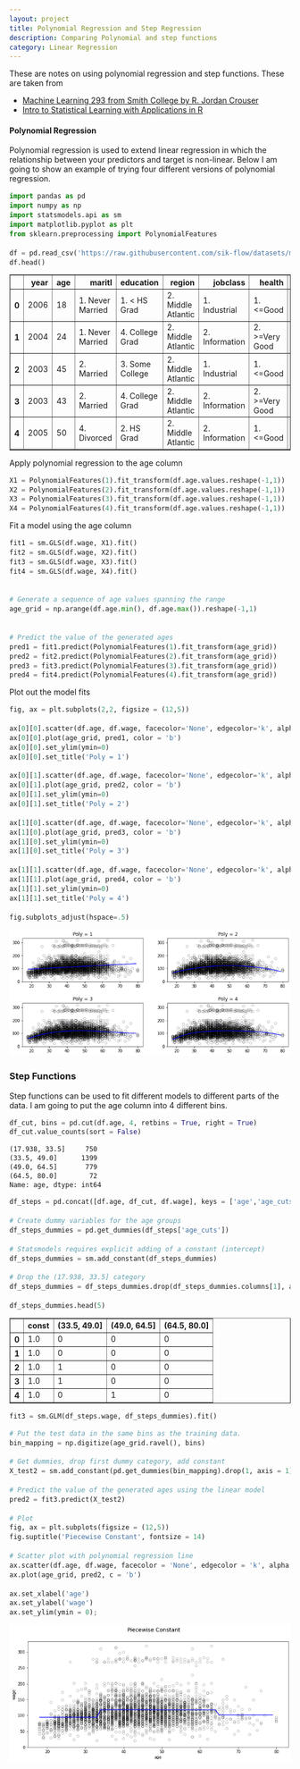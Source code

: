 ```yaml
---
layout: project
title: Polynomial Regression and Step Regression
description: Comparing Polynomial and step functions 
category: Linear Regression
---
```


These are notes on using polynomial regression and step functions.  These are taken from 
- [Machine Learning 293 from Smith College by R. Jordan Crouser](http://www.science.smith.edu/~jcrouser/SDS293/labs/lab12-py.html)
- [Intro to Statistical Learning with Applications in R](http://faculty.marshall.usc.edu/gareth-james/ISL/)

#### Polynomial Regression

Polynomial regression is used to extend linear regression in which the relationship between your predictors and target is non-linear.  Below I am going to show an example of trying four different versions of polynomial regression. 


```python
import pandas as pd 
import numpy as np
import statsmodels.api as sm
import matplotlib.pyplot as plt
from sklearn.preprocessing import PolynomialFeatures

df = pd.read_csv('https://raw.githubusercontent.com/sik-flow/datasets/master/Wage.csv')
df.head()
```




<div>
<style scoped>
    .dataframe tbody tr th:only-of-type {
        vertical-align: middle;
    }

    .dataframe tbody tr th {
        vertical-align: top;
    }

    .dataframe thead th {
        text-align: right;
    }
</style>
<table border="1" class="dataframe">
  <thead>
    <tr style="text-align: right;">
      <th></th>
      <th>year</th>
      <th>age</th>
      <th>maritl</th>
      <th>education</th>
      <th>region</th>
      <th>jobclass</th>
      <th>health</th>
      <th>health_ins</th>
      <th>logwage</th>
      <th>wage</th>
    </tr>
  </thead>
  <tbody>
    <tr>
      <th>0</th>
      <td>2006</td>
      <td>18</td>
      <td>1. Never Married</td>
      <td>1. &lt; HS Grad</td>
      <td>2. Middle Atlantic</td>
      <td>1. Industrial</td>
      <td>1. &lt;=Good</td>
      <td>2. No</td>
      <td>4.318063</td>
      <td>75.043154</td>
    </tr>
    <tr>
      <th>1</th>
      <td>2004</td>
      <td>24</td>
      <td>1. Never Married</td>
      <td>4. College Grad</td>
      <td>2. Middle Atlantic</td>
      <td>2. Information</td>
      <td>2. &gt;=Very Good</td>
      <td>2. No</td>
      <td>4.255273</td>
      <td>70.476020</td>
    </tr>
    <tr>
      <th>2</th>
      <td>2003</td>
      <td>45</td>
      <td>2. Married</td>
      <td>3. Some College</td>
      <td>2. Middle Atlantic</td>
      <td>1. Industrial</td>
      <td>1. &lt;=Good</td>
      <td>1. Yes</td>
      <td>4.875061</td>
      <td>130.982177</td>
    </tr>
    <tr>
      <th>3</th>
      <td>2003</td>
      <td>43</td>
      <td>2. Married</td>
      <td>4. College Grad</td>
      <td>2. Middle Atlantic</td>
      <td>2. Information</td>
      <td>2. &gt;=Very Good</td>
      <td>1. Yes</td>
      <td>5.041393</td>
      <td>154.685293</td>
    </tr>
    <tr>
      <th>4</th>
      <td>2005</td>
      <td>50</td>
      <td>4. Divorced</td>
      <td>2. HS Grad</td>
      <td>2. Middle Atlantic</td>
      <td>2. Information</td>
      <td>1. &lt;=Good</td>
      <td>1. Yes</td>
      <td>4.318063</td>
      <td>75.043154</td>
    </tr>
  </tbody>
</table>
</div>



Apply polynomial regression to the age column 


```python
X1 = PolynomialFeatures(1).fit_transform(df.age.values.reshape(-1,1))
X2 = PolynomialFeatures(2).fit_transform(df.age.values.reshape(-1,1))
X3 = PolynomialFeatures(3).fit_transform(df.age.values.reshape(-1,1))
X4 = PolynomialFeatures(4).fit_transform(df.age.values.reshape(-1,1))
```

Fit a model using the age column 


```python
fit1 = sm.GLS(df.wage, X1).fit()
fit2 = sm.GLS(df.wage, X2).fit()
fit3 = sm.GLS(df.wage, X3).fit()
fit4 = sm.GLS(df.wage, X4).fit()


# Generate a sequence of age values spanning the range
age_grid = np.arange(df.age.min(), df.age.max()).reshape(-1,1)


# Predict the value of the generated ages
pred1 = fit1.predict(PolynomialFeatures(1).fit_transform(age_grid))
pred2 = fit2.predict(PolynomialFeatures(2).fit_transform(age_grid))
pred3 = fit3.predict(PolynomialFeatures(3).fit_transform(age_grid))
pred4 = fit4.predict(PolynomialFeatures(4).fit_transform(age_grid))
```

Plot out the model fits 


```python
fig, ax = plt.subplots(2,2, figsize = (12,5))

ax[0][0].scatter(df.age, df.wage, facecolor='None', edgecolor='k', alpha=0.3)
ax[0][0].plot(age_grid, pred1, color = 'b')
ax[0][0].set_ylim(ymin=0)
ax[0][0].set_title('Poly = 1')

ax[0][1].scatter(df.age, df.wage, facecolor='None', edgecolor='k', alpha=0.3)
ax[0][1].plot(age_grid, pred2, color = 'b')
ax[0][1].set_ylim(ymin=0)
ax[0][1].set_title('Poly = 2')

ax[1][0].scatter(df.age, df.wage, facecolor='None', edgecolor='k', alpha=0.3)
ax[1][0].plot(age_grid, pred3, color = 'b')
ax[1][0].set_ylim(ymin=0)
ax[1][0].set_title('Poly = 3')

ax[1][1].scatter(df.age, df.wage, facecolor='None', edgecolor='k', alpha=0.3)
ax[1][1].plot(age_grid, pred4, color = 'b')
ax[1][1].set_ylim(ymin=0)
ax[1][1].set_title('Poly = 4')

fig.subplots_adjust(hspace=.5)
```


![png](https://raw.githubusercontent.com/sik-flow/sik-flow.github.io/master/_projects/images/Polynomial_Regression_Step_Regression_files/Polynomial_Regression_Step_Regression_7_0.png)


### Step Functions 

Step functions can be used to fit different models to different parts of the data.  I am going to put the age column into 4 different bins. 


```python
df_cut, bins = pd.cut(df.age, 4, retbins = True, right = True)
df_cut.value_counts(sort = False)
```




    (17.938, 33.5]     750
    (33.5, 49.0]      1399
    (49.0, 64.5]       779
    (64.5, 80.0]        72
    Name: age, dtype: int64




```python
df_steps = pd.concat([df.age, df_cut, df.wage], keys = ['age','age_cuts','wage'], axis = 1)

# Create dummy variables for the age groups
df_steps_dummies = pd.get_dummies(df_steps['age_cuts'])

# Statsmodels requires explicit adding of a constant (intercept)
df_steps_dummies = sm.add_constant(df_steps_dummies)

# Drop the (17.938, 33.5] category
df_steps_dummies = df_steps_dummies.drop(df_steps_dummies.columns[1], axis = 1)

df_steps_dummies.head(5)
```




<div>
<style scoped>
    .dataframe tbody tr th:only-of-type {
        vertical-align: middle;
    }

    .dataframe tbody tr th {
        vertical-align: top;
    }

    .dataframe thead th {
        text-align: right;
    }
</style>
<table border="1" class="dataframe">
  <thead>
    <tr style="text-align: right;">
      <th></th>
      <th>const</th>
      <th>(33.5, 49.0]</th>
      <th>(49.0, 64.5]</th>
      <th>(64.5, 80.0]</th>
    </tr>
  </thead>
  <tbody>
    <tr>
      <th>0</th>
      <td>1.0</td>
      <td>0</td>
      <td>0</td>
      <td>0</td>
    </tr>
    <tr>
      <th>1</th>
      <td>1.0</td>
      <td>0</td>
      <td>0</td>
      <td>0</td>
    </tr>
    <tr>
      <th>2</th>
      <td>1.0</td>
      <td>1</td>
      <td>0</td>
      <td>0</td>
    </tr>
    <tr>
      <th>3</th>
      <td>1.0</td>
      <td>1</td>
      <td>0</td>
      <td>0</td>
    </tr>
    <tr>
      <th>4</th>
      <td>1.0</td>
      <td>0</td>
      <td>1</td>
      <td>0</td>
    </tr>
  </tbody>
</table>
</div>




```python
fit3 = sm.GLM(df_steps.wage, df_steps_dummies).fit()
```


```python
# Put the test data in the same bins as the training data.
bin_mapping = np.digitize(age_grid.ravel(), bins)

# Get dummies, drop first dummy category, add constant
X_test2 = sm.add_constant(pd.get_dummies(bin_mapping).drop(1, axis = 1))

# Predict the value of the generated ages using the linear model
pred2 = fit3.predict(X_test2)

# Plot
fig, ax = plt.subplots(figsize = (12,5))
fig.suptitle('Piecewise Constant', fontsize = 14)

# Scatter plot with polynomial regression line
ax.scatter(df.age, df.wage, facecolor = 'None', edgecolor = 'k', alpha = 0.3)
ax.plot(age_grid, pred2, c = 'b')

ax.set_xlabel('age')
ax.set_ylabel('wage')
ax.set_ylim(ymin = 0);
```


![png](https://raw.githubusercontent.com/sik-flow/sik-flow.github.io/master/_projects/images/Polynomial_Regression_Step_Regression_files/Polynomial_Regression_Step_Regression_12_0.png)

